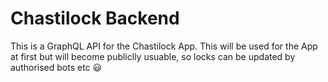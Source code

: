# Chastilock Backend

This is a GraphQL API for the Chastilock App. This will be used for the App at first but will become publiclly usuable, so locks can be updated by authorised bots etc 😃